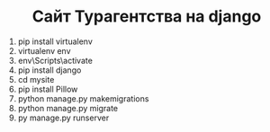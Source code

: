 <h1 align="center">Сайт Турагентства на django</h1>

<ol>
    <li>pip install virtualenv</li>
    <li>virtualenv env</li>
    <li>env\Scripts\activate</li>
    <li>pip install django</li>
    <li>cd mysite</li>
    <li>pip install Pillow</li>
    <li>python manage.py makemigrations</li>
    <li>python manage.py migrate</li>
    <li>py manage.py runserver</li>
</ol>